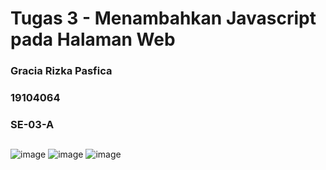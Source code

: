 # Tugas 3 - Menambahkan Javascript pada Halaman Web
### Gracia Rizka Pasfica
### 19104064
### SE-03-A
##

![image](https://user-images.githubusercontent.com/62453385/147654439-201226f8-9db9-4c97-8e70-664148565e54.png)
![image](https://user-images.githubusercontent.com/62453385/147654477-94f0503d-26d7-4ac5-aa4a-22f94a72dc04.png)
![image](https://user-images.githubusercontent.com/62453385/147654541-ca1a3ff8-8fe4-4dd2-b54c-03ed245c6c52.png)
